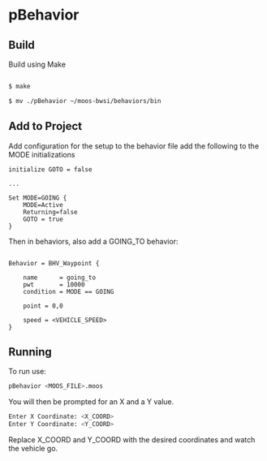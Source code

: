 # pBehavior

## Build

Build using Make
```bash

$ make

$ mv ./pBehavior ~/moos-bwsi/behaviors/bin

```

## Add to Project

Add configuration for the setup to the behavior file add the following to the MODE initializations

```
initialize GOTO = false

...

Set MODE=GOING {
    MODE=Active
    Returning=false
    GOTO = true
}
```

Then in behaviors, also add a GOING_TO behavior:
```

Behavior = BHV_Waypoint {

    name      = going_to
    pwt       = 10000
    condition = MODE == GOING

    point = 0,0

    speed = <VEHICLE_SPEED>
}

```

## Running

To run use:

```bash
pBehavior <MOOS_FILE>.moos
```
You will then be prompted for an X and a Y value.
```bash
Enter X Coordinate: <X_COORD>
Enter Y Coordinate: <Y_COORD>
```
Replace X_COORD and Y_COORD with the desired coordinates and watch the vehicle go.